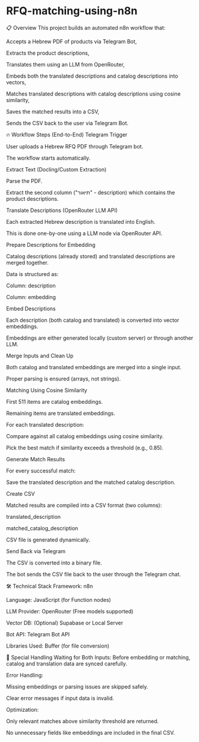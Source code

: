 # RFQ-matching-using-n8n
📋 Overview
This project builds an automated n8n workflow that:

Accepts a Hebrew PDF of products via Telegram Bot,

Extracts the product descriptions,

Translates them using an LLM from OpenRouter,

Embeds both the translated descriptions and catalog descriptions into vectors,

Matches translated descriptions with catalog descriptions using cosine similarity,

Saves the matched results into a CSV,

Sends the CSV back to the user via Telegram Bot.

🔥 Workflow Steps (End-to-End)
Telegram Trigger

User uploads a Hebrew RFQ PDF through Telegram bot.

The workflow starts automatically.

Extract Text (Docling/Custom Extraction)

Parse the PDF.

Extract the second column ("תיאור" - description) which contains the product descriptions.

Translate Descriptions (OpenRouter LLM API)

Each extracted Hebrew description is translated into English.

This is done one-by-one using a LLM node via OpenRouter API.

Prepare Descriptions for Embedding

Catalog descriptions (already stored) and translated descriptions are merged together.

Data is structured as:

Column: description

Column: embedding

Embed Descriptions

Each description (both catalog and translated) is converted into vector embeddings.

Embeddings are either generated locally (custom server) or through another LLM.

Merge Inputs and Clean Up

Both catalog and translated embeddings are merged into a single input.

Proper parsing is ensured (arrays, not strings).

Matching Using Cosine Similarity

First 511 items are catalog embeddings.

Remaining items are translated embeddings.

For each translated description:

Compare against all catalog embeddings using cosine similarity.

Pick the best match if similarity exceeds a threshold (e.g., 0.85).

Generate Match Results

For every successful match:

Save the translated description and the matched catalog description.

Create CSV

Matched results are compiled into a CSV format (two columns):

translated_description

matched_catalog_description

CSV file is generated dynamically.

Send Back via Telegram

The CSV is converted into a binary file.

The bot sends the CSV file back to the user through the Telegram chat.

🛠️ Technical Stack
Framework: n8n

Language: JavaScript (for Function nodes)

LLM Provider: OpenRouter (Free models supported)

Vector DB: (Optional) Supabase or Local Server

Bot API: Telegram Bot API

Libraries Used: Buffer (for file conversion)

🧠 Special Handling
Waiting for Both Inputs: Before embedding or matching, catalog and translation data are synced carefully.

Error Handling:

Missing embeddings or parsing issues are skipped safely.

Clear error messages if input data is invalid.

Optimization:

Only relevant matches above similarity threshold are returned.

No unnecessary fields like embeddings are included in the final CSV.
